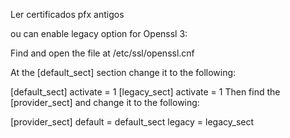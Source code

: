 Ler certificados pfx antigos

ou can enable legacy option for Openssl 3:

Find and open the file at /etc/ssl/openssl.cnf

At the [default_sect] section change it to the following:

[default_sect]
activate = 1
[legacy_sect]
activate = 1
Then find the [provider_sect] and change it to the following:

[provider_sect]
default = default_sect
legacy = legacy_sect
